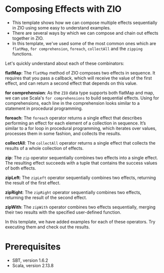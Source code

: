 # Composing Effects with ZIO

- This template shows how we can compose multiple effects sequentially in ZIO using some easy to understand examples.
- There are several ways by which we can compose and chain out effects together in ZIO.
- In this template, we've used some of the most common ones which are ```flatMap```, ```for comprehension```, ```foreach```, ```collectAll``` and the ```zipping``` functions.

Let's quickly understand about each of these combinators:

**flatMap**: The ```flatMap``` method of ZIO composes two effects in sequence. It requires that you pass a callback, which will receive the value of the first effect, and can return a second effect that depends on this value. 

**for comprehension**: As the ```ZIO``` data type supports both flatMap and map, we can use Scala's ```for comprehensions``` to build sequential effects. Using for comprehensions, each line in the
comprehension looks similar to a statement in procedural programming.

**foreach**: The ```foreach``` operator returns a single effect that describes performing an effect for each element of a collection in sequence. It’s similar to a for loop in procedural
programming, which iterates over values, processes them in some fashion, and collects the results.

**collectAll**: The ```collectAll``` operator returns a single effect that collects the results of a whole collection of effects.

**zip**: The ```zip``` operator sequentially combines two effects into a single effect. The resulting effect succeeds with a tuple that contains the success values of both effects.

**zipLeft**: The ```zipLeft``` operator sequentially combines two effects, returning the result of the first effect.

**zipRight**: The ```zipRight``` operator sequentially combines two effects, returning the result of the second effect.

**zipWith**: The ```zipWith``` operator combines two effects sequentially, merging their two results with the specified user-defined function.

In this template, we have added examples for each of these operators. Try executing them and check out the results.
# Prerequisites

- SBT, version 1.6.2
- Scala, version 2.13.8